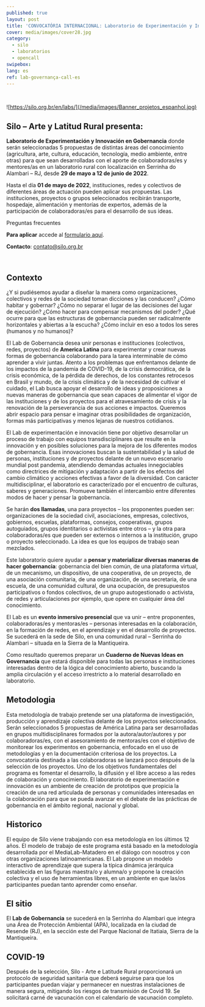 ```yaml
---
published: true
layout: post
title: 'CONVOCATÓRIA INTERNACIONAL: Laboratorio de Experimentación y Innovación en Gobernancia'
cover: media/images/cover28.jpg
category:
  - silo
  - laboratorios
  - opencall
swipebox:
lang: es
ref: lab-governança-call-es
---
```


<br>

![https://silo.org.br/en/labs/](/media/images/Banner_projetos_espanhol.jpg)

## Silo – Arte y Latitud Rural presenta:

 
**Laboratorio de Experimentación y Innovación en Gobernancia** donde serán seleccionadas 5 propuestas de distintas áreas del conocimiento (agricultura, arte, cultura, educación, tecnología, medio ambiente, entre otras) para que sean desarrolladas con el aporte de colaboradoras/es y mentores/as en un laboratorio rural con localización en Serrinha do Alambari – RJ, desde **29 de mayo a 12 de junio de 2022**.

Hasta el día **01 de mayo de 2022**, instituciones, redes y colectivos de diferentes áreas de actuación pueden aplicar sus propuestas. Las instituciones, proyectos o grupos seleccionados recibirán transporte, hospedaje, alimentación y mentorías de expertos, además de la participación de colaboradoras/es para el desarrollo de sus ideas.

Preguntas frecuentes

**Para aplicar** accede al [formulario aquí](https://docs.google.com/forms/d/e/1FAIpQLSek8yyqfEI3HOkudqMOa12vyadddq8F0tInVki2yQ8uVmsBkw/viewform?pli=1).

**Contacto**: contato@silo.org.br
 
 <br> 
 
 ## Contexto
 
 ¿Y si pudiésemos ayudar a diseñar la manera como organizaciones, colectivos y redes de la sociedad toman dicciones y las conducen? ¿Cómo habitar y gobernar? ¿Cómo no separar el lugar de las decisiones del lugar de ejecución? ¿Cómo hacer para compensar mecanismos del poder? ¿Qué ocurre para que las estructuras de gobernancia pueden ser radicalmente horizontales y abiertas a la escucha? ¿Cómo incluir en eso a todos los seres (humanos y no humanos)?

El Lab de Gobernancia desea unir personas e instituciones (colectivos, redes, proyectos) de **America Latina** para experimentar y crear nuevas formas de gobernancia colaborando para la tarea interminable de cómo aprender a vivir juntas. Atento a los problemas que enfrentamos delante de los impactos de la pandemia de COVID-19, de la crisis democrática, de la crisis económica, de la pérdida de derechos, de los constantes retrocesos en Brasil y mundo, de la crisis climática y de la necesidad de cultivar el cuidado, el Lab busca apoyar el desarrollo de ideas y proposiciones a nuevas maneras de gobernancia que sean capaces de alimentar el vigor de las instituciones y de los proyectos para el atravesamiento de crisis y la renovación de la perseverancia de sus acciones e impactos. Queremos abrir espacio para pensar e imaginar otras posibilidades de organización, formas más participativas y menos lejanas de nuestros cotidianos.

El Lab de experimentación e innovación tiene por objetivo desarrollar un proceso de trabajo con equipos transdisciplinares que resulte en la innovación y en posibles soluciones para la mejora de los diferentes modos de gobernancia. Esas innovaciones buscan la sustentabilidad y la salud de personas, instituciones y de proyectos delante de un nuevo escenario mundial post pandemia, atendiendo demandas actuales innegociables como directrices de mitigación y adaptación a partir de los efectos del cambio climático y acciones efectivas a favor de la diversidad.
Con carácter multidisciplinar, el laboratorio es caracterizado por el encuentro de culturas, saberes y generaciones. Promueve también el intercambio entre diferentes modos de hacer y pensar la gobernancia.

Se harán **dos llamadas**, una para proyectos – los proponentes pueden ser: organizaciones de la sociedad civil, asociaciones, empresas, colectivos, gobiernos, escuelas, plataformas, consejos, cooperativas, grupos autoguiados, grupos identitarios o activistas entre otros – y la otra para colaboradoras/es que pueden ser externos o internos a la institución, grupo o proyecto seleccionado. La idea es que los equipos de trabajo sean mezclados.

Este laboratorio quiere ayudar a **pensar y materializar diversas maneras de hacer gobernancia**: gobernancia del bien común, de una plataforma virtual, de un mecanismo, un dispositivo, de una cooperativa, de un proyecto, de una asociación comunitaria, de una organización, de una secretaria, de una escuela, de una comunidad cultural, de una ocupación, de presupuestos participativos o fondos colectivos, de un grupo autogestionado o activista, de redes y articulaciones por ejemplo, que opere en cualquier área del conocimiento.

El Lab es un **evento inmersivo presencial** que va unir – entre proponentes, colaboradoras/es y mentoras/es – personas interesadas en la colaboración, en la formación de redes, en el aprendizaje y en el desarrollo de proyectos. Se sucederá en la sede de Silo, en una comunidad rural – Serrinha do Alambari – situada en la Sierra de la Mantiqueira.

Como resultado queremos preparar un **Cuaderno de Nuevas Ideas en Governancia** que estará disponible para todas las personas e instituciones interesadas dentro de la lógica del conocimiento abierto, buscando la amplia circulación y el acceso irrestricto a lo material desarrollado en laboratorio.

## Metodologia 

Esta metodología de trabajo pretende ser una plataforma de investigación, producción y aprendizaje colectiva delante de los proyectos seleccionados. Serán seleccionados 5 propuestas de América Latina para ser desarrolladas en grupos multidisciplinares formados por la autora/autor/autores y por colaboradoras/es, con el asesoramiento de mentoras/es con el objetivo de monitorear los experimentos en gobernancia, enfocado en el uso de metodologías y en la documentación criteriosa de los proyectos. La convocatoria destinada a las colaboradoras se lanzará poco después de la selección de los proyectos.
Uno de los objetivos fundamentales del programa es fomentar el desarrollo, la difusión y el libre acceso a las redes de colaboración y conocimiento. El laboratorio de experimentación e innovación es un ambiente de creación de prototipos que propicia la creación de una red articulada de personas y comunidades interesadas en la colaboración para que se pueda avanzar en el debate de las prácticas de gobernancia en el ámbito regional, nacional y global.

## Historico
El equipo de Silo viene trabajando con esa metodología en los últimos 12 años. El modelo de trabajo de este programa está basado en la metodología desarrollada por el MediaLab-Matadero en el diálogo con nosotros y con otras organizaciones latinoamericanas. El Lab propone un modelo interactivo de aprendizaje que supera la típica dinámica jerárquica establecida en las figuras maestra/o y alumna/o y propone la creación colectiva y el uso de herramientas libres, en un ambiente en que las/os participantes puedan tanto aprender como enseñar.

## El sitio
El **Lab de Gobernancia** se sucederá en la Serrinha do Alambari que integra una Área de Protección Ambiental (APA), localizada en la ciudad de Resende (RJ), en la sección este del Parque Nacional de Itatiaia, Sierra de la Mantiqueira.

## COVID-19
Después de la selección, Silo - Arte e Latitude Rural proporcionará un protocolo de seguridad sanitaria que deberá seguirse para que los participantes puedan viajar y permanecer en nuestras instalaciones de manera segura, mitigando los riesgos de transmisión de Covid 19. Se solicitará carné de vacunación con el calendario de vacunación completo.

